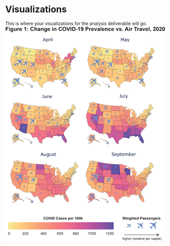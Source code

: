 # Visualizations
This is where your visualizations for the analysis deliverable will go.
<img src = "figure_1.png">

